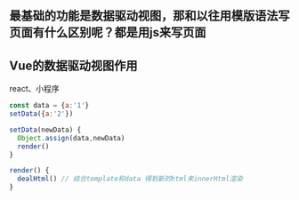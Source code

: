 ## 最基础的功能是数据驱动视图，那和以往用模版语法写页面有什么区别呢？都是用js来写页面

## Vue的数据驱动视图作用

react、小程序
```js
const data = {a:'1'}
setData({a:'2'})

setData(newData) {
  Object.assign(data,newData)
  render()
}

render() {
  dealHtml() // 结合template和data 得到新的html来innerHtml渲染
}
```